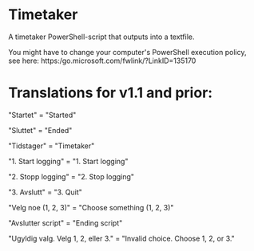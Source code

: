# Timetaker
A timetaker PowerShell-script that outputs into a textfile.

You might have to change your computer's PowerShell execution policy, see here: https:/go.microsoft.com/fwlink/?LinkID=135170

# Translations for v1.1 and prior:

"Startet" = "Started"

"Sluttet" = "Ended"

"Tidstager" = "Timetaker"

"1. Start logging" = "1. Start logging"

"2. Stopp logging" = "2. Stop logging"

"3. Avslutt" = "3. Quit"

"Velg noe (1, 2, 3)" = "Choose something (1, 2, 3)"

"Avslutter script" = "Ending script"

"Ugyldig valg. Velg 1, 2, eller 3." = "Invalid choice. Choose 1, 2, or 3."
